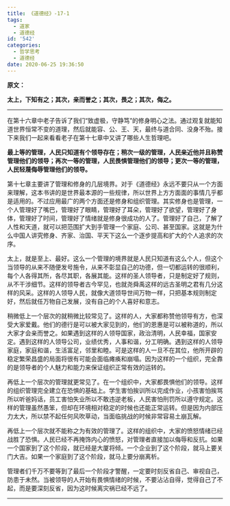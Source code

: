 ```yaml
---
title: 《道德经》-17-1
tags:
  - 道家
  - 道德经
id: '542'
categories:
  - 哲学思考
  - 道德经
date: 2020-06-25 19:36:50
---
```


**原文：**

**太上，下知有之；其次，亲而誉之；其次，畏之；其次，侮之。**
<!-- more -->
* * *

在第十六章中老子告诉了我们“致虚极，守静笃”的修身明心之法。通过观复就能知道世界恒常不变的道理，然后就能容、公、王、天，最终与道合同、没身不殆。接下来我们一起来看看老子在第十七章中又讲了哪些人生哲理吧。

**最上等的管理，人民只知道有个领导存在；稍次一级的管理，人民亲近他并且称赞管理他们的领导；再次一等的管理，人民畏惧管理他们的领导；更次一等的管理，人民轻蔑侮辱管理他们的领导。**

第十七章主要讲了管理和修身的几层境界。对于《道德经》永远不要只从一个方面来理解，这本书讲的是世界最本源的一些规律，所以世界上方方面面的事情几乎都是适用的。不过应用最广的两个方面还是修身和组织管理。其实修身也是管理，一个人管理好了嘴巴，管理好了眼睛，管理好了耳朵，管理好了欲望，管理好了身体，管理好了时间，管理好了情绪就是修身很成功的人了。管理好了自己，了解了人性和天道，就可以把范围扩大到手管理一个家庭、公司、甚至国家。这就是为什么中国人讲究修身、齐家、治国、平天下这么一个逐步提高和扩大的个人追求的次序。

太上，就是至上、最好。这么一个管理的境界就是人民只知道有这么个人，但这个当领导的从来不随便发号施令，从来不彰显自己的功德，但一切都运转的很顺利，每个人各得其所，各尽其职，各展其能。这样的圣人领导者，只是制定好了规则，从不干涉细节。这样的领导者古今罕见，也就尧舜禹这样的远古圣明之君有几分这样的风采。这样的人领导人民，就像大道领导世间万物一样，只把基本规则制定好，然后就任万物自己发展，没有自己的个人喜好和意志。

稍微低上一个层次的就稍微比较常见了。这样的人，大家都称赞他领导有方，也深受大家爱戴。他们的德行是可以被大家见到的，他们的恩惠是可以被称道的，所以大家才会亲而誉之。如果遇到这样的人领导国家，政治清明，人民幸福，国家安定。遇到这样的人领导公司，业绩优秀，人事和谐，分工明确。遇到这样的人领导家庭，家庭和谐，生活富足，邻里和睦。可是这样的人一旦不在其位，他所开辟的稳定繁荣昌盛的局面将很有可能会面临瘫痪和崩塌。因为这样的一个组织，完全靠的是领导者的个人魅力和能力来保证组织正常有效的运转的。

再低上一个层次的管理就更常见了。在一个组织中，大家都畏惧他们的领导。这样的组织管理完全建立在恐惧的基础上。学生害怕挨训所以完成作业，小孩害怕挨骂所以听爸妈话，员工害怕失业所以不敢违逆老板，人民害怕刑罚所以遵守规定。这样的管理虽然愚笨，但却在环境相对稳定的时候也还能正常运转。但是因为内部压力太大，所以禁不起任何风吹草动，当面临挑战的时候非常容易土崩瓦解。

再低上一个层次就不能称之为有效的管理了。这样的组织中，大家的愤怒情绪已经战胜了恐惧。人民已经不再掩饰内心的愤怒，对管理者直接加以侮辱和反抗。如果一个国家到了这个阶段，就已经是大厦将倾。一个企业到了这个阶段，就马上要关门大吉。如果一个家庭到了这个阶段，就马上要分崩离析。

管理者们千万不要等到了最后一个阶段才警醒，一定要时刻反省自己、审视自己，防患于未然。当被领导的人开始有畏惧情绪的时候，不要沾沾自得，觉得自己了不起，而是要深刻反省，因为这时候离灾祸已经不远了。

* * *

